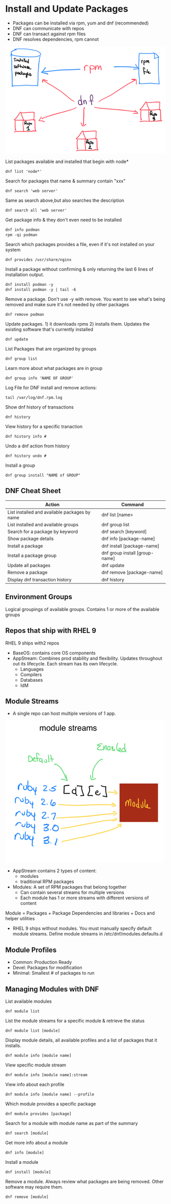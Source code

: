 # Install and Update Packages

- Packages can be installed via rpm, yum and dnf (recommended)
- DNF can communicate with repos
- DNF can transact against rpm files
- DNF resolves dependencies, rpm cannot

![DNF can do all the things](/images/dnf-cmd.png)

List packages available and installed that begin with node*
```
dnf list 'node*'
```

Search for packages that name & summary contain "xxx"
```
dnf search 'web server'
```

Same as search above,but also searches the description
```
dnf search all 'web server' 
```

Get package info & they don't even need to be installed
```
dnf info podman
rpm -qi podman
```

Search which packages provides a file, even if it's not installed on your system
```
dnf provides /usr/share/nginx
```

Install a package without confirming & only returning the last 6 lines of installation output. 
```
dnf install podman -y
dnf install podman -y | tail -6
```

Remove a package. Don't use -y with remove. You want to see what's being removed and make sure it's not needed by other packages
```
dnf remove podman
```

Update packages. 1) it downloads rpms 2) installs them. Updates the existing software that's currently installed
```
dnf update
```
List Packages that are organized by groups
```
dnf group list
```

Learn more about what packages are in group
```
dnf group info 'NAME OF GROUP'
```

Log File for DNF install and remove actions:
```
tail /var/log/dnf.rpm.log
```

Show dnf history of transactions
```
dnf history
```

View history for a specific tranaction
```
dnf history info #
```

Undo a dnf action from history
```
dnf history undo #
```

Install a group
``` 
dnf group install "NAME of GROUP"
```

## DNF Cheat Sheet
| Action | Command |
|---------|-------|
| List installed and available packages by name | dnf list [name>|
| List installed and available groups| dnf group list|
| Search for a package by keyword | dnf search [keyword]|
| Show package details | dnf info [package-name]|
| Install a package | dnf install [package-name]|
| Install a package group | dnf group install [group-name]|
| Update all packages | dnf update |
| Remove a package | dnf remove [package-name]|
| Display dnf  transaction history| dnf history|

## Environment Groups
Logical groupings of available groups. Contains 1 or more of the available groups

## Repos that ship with RHEL 9
RHEL 9 ships with2 repos
- BaseOS: contains core OS components
- AppStream: Combines prod stability and flexibility. Updates throughout out its lifecycle. Each stream has its own lifecycle.
    - Languages
    - Compilers
    - Databases
    - IdM


## Module Streams
- A single repo can host multiple versions of 1 app. 

![Module Streams](/images/module-streams.png)

- AppStream contains 2 types of content:
    - modules
    - traditional RPM packages
- Modules: A set of RPM packages that belong together
    - Can contain several streams for multiple versions
    - Each module has 1 or more streams with different versions of content

Module = Packages + Package Dependencies and libraries + Docs and helper utilities

- RHEL 9 ships without modules. You must manually specify default module streams. Define module streams in /etc/dnf/modules.defaults.d

## Module Profiles
- Common: Production Ready
- Devel: Packages for modification
- Minimal: Smallest # of packages to run

## Managing Modules with DNF
List available modules
```
dnf module list
```

List the module streams for a specific module & retrieve the status
```
dnf module list [module]
```

Display module details, all available profiles and a list of packages that it installs.
```
dnf module info [module name]
```

View specific module stream
```
dnf module info [module name]:stream
```

View info about each profile
```
dnf module info [module name] --profile
```

Which module provides a specific package
```
dnf module provides [package]
```

Search for a module with module name as part of the summary
```
dnf search [module]
```

Get more info about a module
```
dnf info [module]
```

Install a module
```
dnf install [module]
```

Remove a module. Always review what packages are being removed. Other software may require them.
```
dnf remove [module]
```

